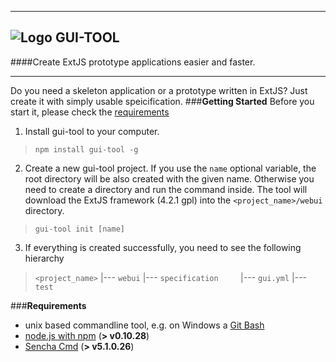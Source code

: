 ----------
![Logo](https://raw.githubusercontent.com/vartomi/gui-tool/master/gui_tool_logo.png) **GUI-TOOL**
--
####Create ExtJS prototype applications easier and faster.

----------
Do you need a skeleton application or a prototype written in ExtJS? Just create it with simply usable speicification.
###**Getting Started**
Before you start it, please check the [requirements](Requirements)

 1.   Install gui-tool to your computer.
> `npm install gui-tool -g`
 
 
 2. Create a new gui-tool project. If you use the `name` optional variable, the root directory will be also created with the given name. Otherwise you need to create a directory and run the command inside. The tool will download the ExtJS framework (4.2.1 gpl) into the `<project_name>/webui` directory.
 > `gui-tool init [name]`
 
 3. If everything is created successfully, you need to see the following hierarchy
 > `<project_name>`
 >  |--- `webui`
 >  |--- `specification`
 >  &nbsp;&nbsp;&nbsp;&nbsp;&nbsp;&nbsp;&nbsp;&nbsp;|--- `gui.yml`
> |--- `test`



###**Requirements**

 - unix based commandline tool, e.g. on Windows a [Git Bash](http://git-scm.com/downloads)
 - [node.js with npm](http://nodejs.org/download/) (**> v0.10.28**)
 - [Sencha Cmd](http://www.sencha.com/products/sencha-cmd/download) (**> v5.1.0.26**)

